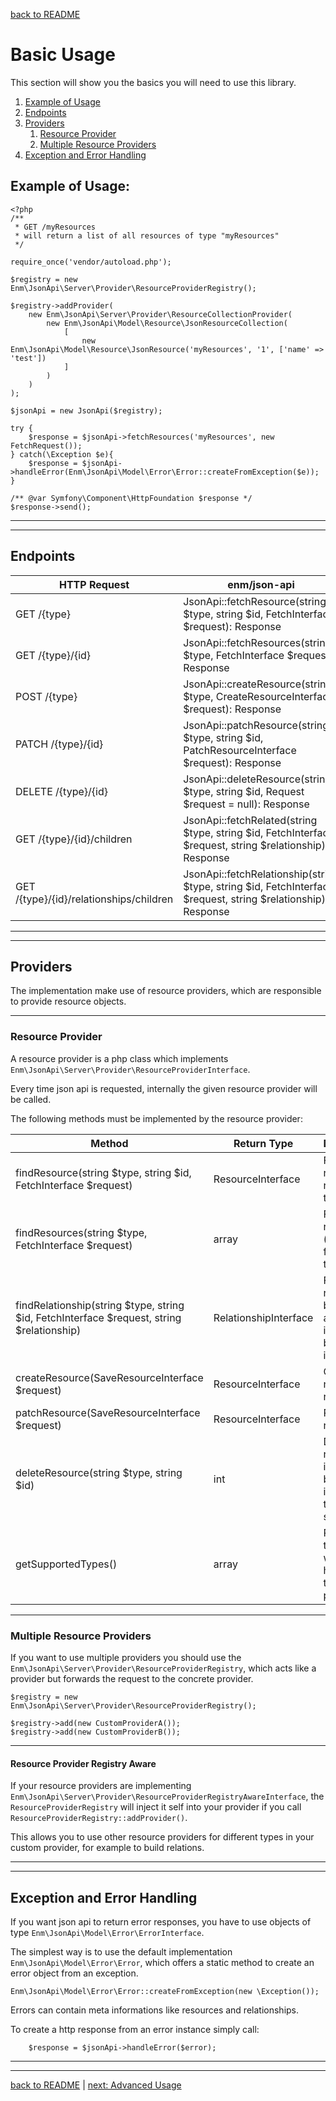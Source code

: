 [back to README](../README.md)
# Basic Usage
This section will show you the basics you will need to use this library.

1. [Example of Usage](#example-of-usage)
1. [Endpoints](#endpoints)
1. [Providers](#providers)
    1. [Resource Provider](#resource-provider)
    1. [Multiple Resource Providers](#multiple-resource-providers)
1. [Exception and Error Handling](#exception-and-error-handling)

## Example of Usage: 

    <?php
    /**
     * GET /myResources
     * will return a list of all resources of type "myResources"
     */
    
    require_once('vendor/autoload.php');
    
    $registry = new Enm\JsonApi\Server\Provider\ResourceProviderRegistry();
    
    $registry->addProvider(
        new Enm\JsonApi\Server\Provider\ResourceCollectionProvider(
            new Enm\JsonApi\Model\Resource\JsonResourceCollection(
                [
                    new Enm\JsonApi\Model\Resource\JsonResource('myResources', '1', ['name' => 'test'])
                ]
            )
        )
    );
    
    $jsonApi = new JsonApi($registry);
 
    try {
        $response = $jsonApi->fetchResources('myResources', new FetchRequest());
    } catch(\Exception $e){
        $response = $jsonApi->handleError(Enm\JsonApi\Model\Error\Error::createFromException($e));
    }
    
    /** @var Symfony\Component\HttpFoundation $response */
    $response->send();
    
*****
*****

## Endpoints

| HTTP Request                                 | enm/json-api                                                                                                  |
|----------------------------------------------|---------------------------------------------------------------------------------------------------------------|
| GET      /{type}                             | JsonApi::fetchResource(string $type, string $id, FetchInterface $request): Response                           |
| GET      /{type}/{id}                        | JsonApi::fetchResources(string $type, FetchInterface $request): Response                                      |
| POST     /{type}                             | JsonApi::createResource(string $type, CreateResourceInterface $request): Response                             |
| PATCH    /{type}/{id}                        | JsonApi::patchResource(string $type, string $id, PatchResourceInterface $request): Response                   |
| DELETE   /{type}/{id}                        | JsonApi::deleteResource(string $type, string $id, Request $request = null): Response                          |
| GET      /{type}/{id}/children               | JsonApi::fetchRelated(string $type, string $id, FetchInterface $request, string $relationship): Response      |
| GET      /{type}/{id}/relationships/children | JsonApi::fetchRelationship(string $type, string $id, FetchInterface $request, string $relationship): Response |

*****
*****

## Providers
The implementation make use of resource providers, which are responsible to provide resource objects.

*****

### Resource Provider
A resource provider is a php class which implements `Enm\JsonApi\Server\Provider\ResourceProviderInterface`.

Every time json api is requested, internally the given resource provider will be called.

The following methods must be implemented by the resource provider:

| Method                                                                                    | Return Type           | Description                                                           |
|-------------------------------------------------------------------------------------------|-----------------------|-----------------------------------------------------------------------|
| findResource(string $type, string $id, FetchInterface $request)                           | ResourceInterface     | Find and return a resource by type and id.                            |
| findResources(string $type, FetchInterface $request)                                      | array                 | Find resources (all or filtered) by type.                             |
| findRelationship(string $type, string $id, FetchInterface $request, string $relationship) | RelationshipInterface | Find a relationship by name for a resource identified by type and id. |
| createResource(SaveResourceInterface $request)                                            | ResourceInterface     | Create a new resource.                                                |
| patchResource(SaveResourceInterface $request)                                             | ResourceInterface     | Patch a resource.                                                     |
| deleteResource(string $type, string $id)                                                  | int                   | Delete a resource identified by type and id. Return the http status.  |
| getSupportedTypes()                                                                       | array                 | Return all types which are handled by this provider.                  |

*****

### Multiple Resource Providers
If you want to use multiple providers you should use the `Enm\JsonApi\Server\Provider\ResourceProviderRegistry`, which acts like a provider but forwards the request to the concrete provider.

    $registry = new Enm\JsonApi\Server\Provider\ResourceProviderRegistry();
    
    $registry->add(new CustomProviderA());
    $registry->add(new CustomProviderB());

*****

#### Resource Provider Registry Aware
If your resource providers are implementing `Enm\JsonApi\Server\Provider\ResourceProviderRegistryAwareInterface`, the `ResourceProviderRegistry`
will inject it self into your provider if you call `ResourceProviderRegistry::addProvider()`.

This allows you to use other resource providers for different types in your custom provider, for example to build relations.

*****
*****

## Exception and Error Handling

If you want json api to return error responses, you have to use objects of type `Enm\JsonApi\Model\Error\ErrorInterface`.

The simplest way is to use the default implementation `Enm\JsonApi\Model\Error\Error`, which offers a static method to create an 
error object from an exception.

    Enm\JsonApi\Model\Error\Error::createFromException(new \Exception());
    
Errors can contain meta informations like resources and relationships.

To create a http response from an error instance simply call:

        $response = $jsonApi->handleError($error);

*****
*****

[back to README](../README.md) | [next: Advanced Usage](../docs/02-advanced.md)
